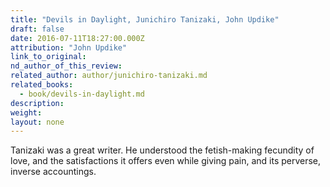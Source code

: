 ```yaml
---
title: "Devils in Daylight, Junichiro Tanizaki, John Updike"
draft: false
date: 2016-07-11T18:27:00.000Z
attribution: "John Updike"
link_to_original:
nd_author_of_this_review:
related_author: author/junichiro-tanizaki.md
related_books:
  - book/devils-in-daylight.md
description:
weight:
layout: none
---
```

Tanizaki was a great writer. He understood the fetish-making fecundity of love, and the satisfactions it offers even while giving pain, and its perverse, inverse accountings.

